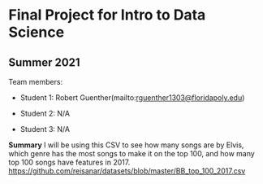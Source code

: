 # Final Project for Intro to Data Science

## Summer 2021

Team members: 

- Student 1: Robert Guenther(mailto:rguenther1303@floridapoly.edu)

- Student 2: N/A

- Student 3: N/A

**Summary**
I will be using this CSV to see how many songs are by Elvis, which genre has the most songs to make it on the top 100, and how many top 100 songs have features in 2017.
<https://github.com/reisanar/datasets/blob/master/BB_top_100_2017.csv> 
